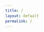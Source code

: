 ```yaml
---
title: /
layout: default
permalink: /
---
```

<style>
.center {
  display: block;
  margin-left: auto;
  margin-right: auto;
  width: 100%;
}
</style>
<script>
  if(/Android|webOS|iPhone|iPad|iPod|BlackBerry|IEMobile|Opera Mini/i.test(navigator.userAgent)){
  // MOBILE
    document.write('<div style="white-space: pre; text-align: center;"><img src=/img/skull.jpg  width=70% height=auto ></div>')
  
}else{
  // DESKTOP
    document.write('<div style="white-space: pre; text-align: center;"><img src=/img/skull.jpg  width=70% height=auto ></div>')
}
</script>

